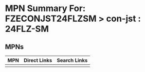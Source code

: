 



# MPN Summary For: FZECONJST24FLZSM > con-jst : 24FLZ-SM

## MPNs
  

|MPN|Direct Links|Search Links|
| :--- | :--- | :--- |
||||
